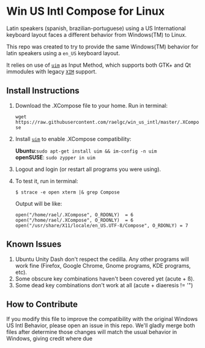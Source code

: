 # Win US Intl Compose for Linux

Latin speakers (spanish, brazilian-portuguese) using a US International keyboard layout faces a different behavior from Windows(TM) to Linux.

This repo was created to try to provide the same Windows(TM) behavior for latin speakers using a `en_US` keyboard layout.

It relies on use of [`uim`](http://en.wikipedia.org/wiki/Uim) as Input Method, which supports both GTK+ and Qt immodules with legacy [`XIM`](http://en.wikipedia.org/wiki/Xim) support.


## Install Instructions 


1. Download the .XCompose file to your home. Run in terminal:

    `wget https://raw.githubusercontent.com/raelgc/win_us_intl/master/.XCompose`

2. Install [`uim`](http://en.wikipedia.org/wiki/Uim) to enable .XCompose compatibility:

    **Ubuntu**:`sudo apt-get install uim && im-config -n uim`  
    **openSUSE**: `sudo zypper in uim`

3. Logout and login (or restart all programs you were using).

4. To test it, run in terminal:

    `$ strace -e open xterm |& grep Compose`
    
    Output will be like:

    ```term    
    open("/home/rael/.XCompose", O_RDONLY)  = 6
    open("/home/rael/.XCompose", O_RDONLY)  = 6
    open("/usr/share/X11/locale/en_US.UTF-8/Compose", O_RDONLY) = 7
    ```

## Known Issues

1. Ubuntu Unity Dash don't respect the cedilla. Any other programs will work fine (Firefox, Google Chrome, Gnome programs, KDE programs, etc).
2. Some obscure key combinations haven't been covered yet (acute + ß).
3. Some dead key combinations don't work at all (acute + diaeresis != '")

## How to Contribute

If you modify this file to improve the compatibility with the
 original Windows US Intl Behavior, please open an issue in this repo.
 We'll gladly merge both files after determine those changes will
 match the usual behavior in Windows, giving credit where due
